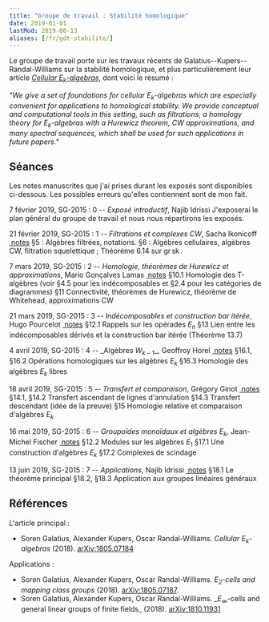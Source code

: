 ```yaml
---
title: "Groupe de travail : Stabilité homologique"
date: 2019-01-01
lastMod: 2019-06-13
aliases: [/fr/gdt-stabilite/]
---
```


Le groupe de travail porte sur les travaux récents de Galatius--Kupers--Randal-Williams sur la stabilité homologique, et plus particulièrement leur article [_Cellular $E_k$-algebras_](https://arxiv.org/abs/1805.07184), dont voici le résumé :

_"We give a set of foundations for cellular $E_k$-algebras which are especially convenient for applications to homological stability. We provide conceptual and computational tools in this setting, such as filtrations, a homology theory for $E_k$-algebras with a Hurewicz theorem, CW approximations, and many spectral sequences, which shall be used for such applications in future papers."_

## Séances

Les notes manuscrites que j'ai prises durant les exposés sont disponibles ci-dessous.
Les possibles erreurs qu'elles contiennent sont de mon fait.

7 février 2019, SG-2015
: 0 -- _Exposé introductif_, Najib Idrissi
J'exposerai le plan général du groupe de travail et nous nous répartirons les exposés.

21 février 2019, SG-2015
: 1 -- _Filtrations et complexes CW_, Sacha Ikonicoff <a class="badge bg-primary" href="E1-Filtrations-Algebres-CW.pdf"><i class="bi bi-file-earmark-text"></i>&nbsp;notes</a>
§5 : Algèbres filtrées, notations.
§6 : Algèbres cellulaires, algèbres CW, filtration squelettique ; Théorème 6.14 sur $\operatorname{gr} \operatorname{sk}$.

7 mars 2019, SG-2015
: 2 -- _Homologie, théorèmes de Hurewicz et approximations_, Mario Gonçalves Lamas <a class="badge bg-primary" href="E2-Homologie-Hurewicz-Approximations.pdf"><i class="bi bi-file-earmark-text"></i>&nbsp;notes</a>
§10.1 Homologie des T-algèbres (voir §4.5 pour les indécomposables et §2.4 pour les catégories de diagrammes)
§11 Connectivité, théorèmes de Hurewicz, théorème de Whitehead, approximations CW

21 mars 2019, SG-2015
: 3 -- _Indécomposables et construction bar itérée_, Hugo Pourcelot <a class="badge bg-primary" href="E3-Indecomposables-Bar-iteree.pdf"><i class="bi bi-file-earmark-text"></i>&nbsp;notes</a>
§12.1 Rappels sur les opérades $E_n$
§13 Lien entre les indécomposables dérivés et la construction bar itérée (Théorème 13.7)

4 avril 2019, SG-2015
: 4 -- _Algèbres $W_{k-1}$\_, Geoffroy Horel <a class="badge bg-primary" href="E4-Algebres-Wk.pdf"><i class="bi bi-file-earmark-text"></i>&nbsp;notes</a>
§16.1, §16.2 Opérations homologiques sur les algèbres $E_k$
§16.3 Homologie des algèbres $E_k$ libres <!--zapper 16.4-->

18 avril 2019, SG-2015
: 5 -- _Transfert et comparaison_, Grégory Ginot <a class="badge bg-primary" href="E5-Transfert-Comparaison.pdf"><i class="bi bi-file-earmark-text"></i>&nbsp;notes</a>
§14.1, §14.2 Transfert ascendant de lignes d'annulation
§14.3 Transfert descendant (idée de la preuve)
§15 Homologie relative et comparaison d'algèbres $E_k$

16 mai 2019, SG-2015
: 6 -- _Groupoïdes monoïdaux et algèbres $E_k$_, Jean-Michel Fischer <a class="badge bg-primary" href="E6-Groupoides-Algebres.pdf"><i class="bi bi-file-earmark-text"></i>&nbsp;notes</a>
§12.2 Modules sur les algèbres $E_1$
§17.1 Une construction d'algèbres $E_k$
§17.2 Complexes de scindage

13 juin 2019, SG-2015
: 7 -- _Applications_, Najib Idrissi <a class="badge bg-primary" href="E7-Applications.pdf"><i class="bi bi-file-earmark-text"></i>&nbsp;notes</a>
§18.1 Le théorème principal
§18.2, §18.3 Application aux groupes linéaires généraux

## Références

L'article principal :

- Soren Galatius, Alexander Kupers, Oscar Randal-Williams. _Cellular $E_k$-algebras_ (2018). [arXiv:1805.07184](https://arxiv.org/abs/1805.07184)

Applications :

- Soren Galatius, Alexander Kupers, Oscar Randal-Williams. _$E_2$-cells and mapping class groups_ (2018). [arXiv:1805.07187](https://arxiv.org/abs/1805.07187).
- Soren Galatius, Alexander Kupers, Oscar Randal-Williams. _$E_\infty$-cells and general linear groups of finite fields\_ (2018). [arXiv:1810.11931](https://arxiv.org/abs/1810.11931)
